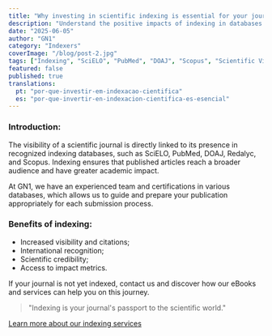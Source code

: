 ```yaml
---
title: "Why investing in scientific indexing is essential for your journal?"
description: "Understand the positive impacts of indexing in databases like SciELO, PubMed, and DOAJ for international recognition."
date: "2025-06-05"
author: "GN1"
category: "Indexers"
coverImage: "/blog/post-2.jpg"
tags: ["Indexing", "SciELO", "PubMed", "DOAJ", "Scopus", "Scientific Visibility"]
featured: false
published: true
translations:
  pt: "por-que-investir-em-indexacao-cientifica"
  es: "por-que-invertir-en-indexacion-cientifica-es-esencial"
---
```


### Introduction:
The visibility of a scientific journal is directly linked to its presence in recognized indexing databases, such as SciELO, PubMed, DOAJ, Redalyc, and Scopus. Indexing ensures that published articles reach a broader audience and have greater academic impact.

At GN1, we have an experienced team and certifications in various databases, which allows us to guide and prepare your publication appropriately for each submission process.

### Benefits of indexing:
- Increased visibility and citations;
- International recognition;
- Scientific credibility;
- Access to impact metrics.

If your journal is not yet indexed, contact us and discover how our eBooks and services can help you on this journey.

> "Indexing is your journal's passport to the scientific world."

[Learn more about our indexing services](http://gn1world.com/pt/indexers/main-databases/)